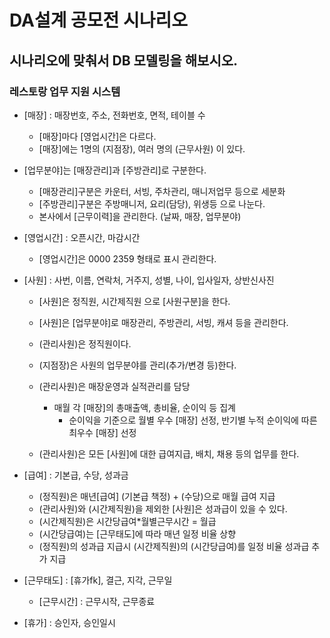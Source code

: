 # DA설계 공모전 시나리오


## 시나리오에 맞춰서 DB 모델링을 해보시오.

### 레스토랑 업무 지원 시스템
  - [매장] : 매장번호, 주소, 전화번호, 면적, 테이블 수
    - [매장]마다 [영업시간]은 다르다.
    - [매장]에는 1명의 (지점장), 여러 명의 (근무사원) 이 있다.

  - [업무분야]는 [매장관리]과 [주방관리]로 구분한다.
    - [매장관리]구분은 카운터, 서빙, 주차관리, 매니저업무 등으로 세분화
    - [주방관리]구분은 주방매니저, 요리(담당), 위생등 으로 나눈다.
    - 본사에서 [근무이력]을 관리한다. (날짜, 매장, 업무분야)


  - [영업시간] : 오픈시간, 마감시간
      - [영업시간]은 0000 2359 형태로 표시 관리한다.

  - [사원] : 사번, 이름, 연락처, 거주지, 성별, 나이, 입사일자, 상반신사진
    - [사원]은 정직원, 시간제직원 으로 [사원구분]을 한다.
    - [사원]은 [업무분야]로 매장관리, 주방관리, 서빙, 캐셔 등을 관리한다.
    - (관리사원)은 정직원이다.
    - (지점장)은 사원의 업무분야를 관리(추가/변경 등)한다.


    - (관리사원)은 매장운영과 실적관리를 담당
      - 매월 각 [매장]의 총매출액, 총비율, 순이익 등 집계
        - 순이익을 기준으로 월별 우수 [매장] 선정, 반기별 누적 순이익에 따른 최우수 [매장] 선정
    - (관리사원)은 모든 [사원]에 대한 급여지급, 배치, 채용 등의 업무를 한다.



  - [급여] : 기본급, 수당, 성과금
    - (정직원)은 매년[급여] (기본급 책정) + (수당)으로 매월 급여 지급
    - (관리사원)와 (시간제직원)을 제외한 [사원]은 성과급이 있을 수 있다.
    - (시간제직원)은 시간당급여*월별근무시간 = 월급
    - (시간당급여)는 [근무태도]에 따라 매년 일정 비율 상향
    - (정직원)의 성과급 지급시 (시간제직원)의 (시간당급여)를 일정 비율 성과급 추가 지급
  
  - [근무태도] : [휴가fk], 결근, 지각, 근무일
    - [근무시간] : 근무시작, 근무종료

  - [휴가] : 승인자, 승인일시



    